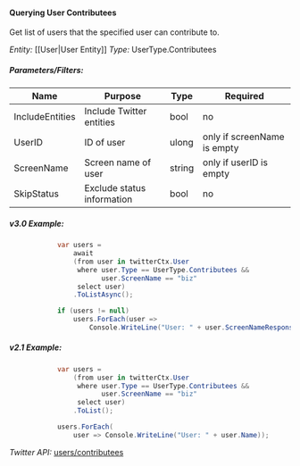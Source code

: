#### Querying User Contributees

Get list of users that the specified user can contribute to.

*Entity:* [[User|User Entity]]
*Type:* UserType.Contributees

##### Parameters/Filters:

| Name | Purpose | Type | Required |
|------|---------|------|----------|
| IncludeEntities | Include Twitter entities | bool | no |
| UserID | ID of user | ulong | only if screenName is empty |
| ScreenName | Screen name of user | string | only if userID is empty |
| SkipStatus | Exclude status information | bool | no |

##### v3.0 Example:

```c#
            var users =
                await
                (from user in twitterCtx.User
                 where user.Type == UserType.Contributees &&
                       user.ScreenName == "biz"
                 select user)
                .ToListAsync();

            if (users != null)
                users.ForEach(user => 
                    Console.WriteLine("User: " + user.ScreenNameResponse));
```

##### v2.1 Example:

```c#
            var users =
                (from user in twitterCtx.User
                 where user.Type == UserType.Contributees &&
                       user.ScreenName == "biz"
                 select user)
                .ToList();

            users.ForEach(
                user => Console.WriteLine("User: " + user.Name));
```

*Twitter API:* [users/contributees](https://developer.twitter.com/en/docs/api-reference-index)